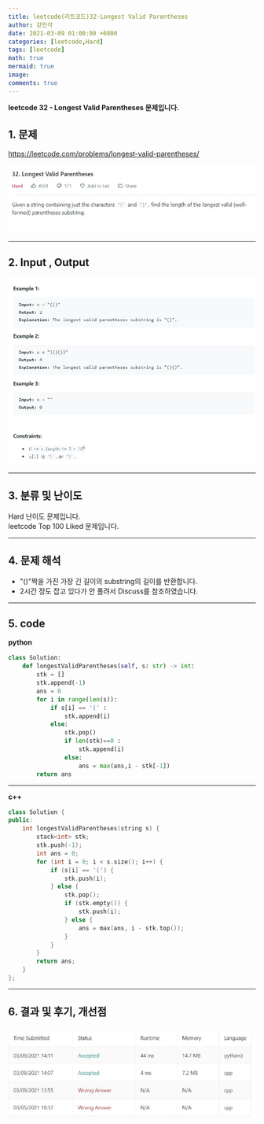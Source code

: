 ```yaml
---
title: leetcode(리트코드)32-Longest Valid Parentheses
author: 강민석
date: 2021-03-09 01:00:00 +0800
categories: [leetcode,Hard]
tags: [leetcode]
math: true
mermaid: true
image: 
comments: true
---
```


**leetcode 32 - Longest Valid Parentheses 문제입니다.**

## 1. 문제
<https://leetcode.com/problems/longest-valid-parentheses/>  

![](/assets/img/sample/leetcode/32/Problem.JPG)

-----  

## 2. Input , Output

![](/assets/img/sample/leetcode/32/input.JPG)  

-----  

## 3. 분류 및 난이도

Hard 난이도 문제입니다.  
leetcode Top 100 Liked 문제입니다.  


-----  

## 4. 문제 해석

- "()"짝을 가진 가장 긴 길이의 substring의 길이를 반환합니다.
- 2시간 정도 잡고 있다가 안 풀려서 Discuss를 참조하였습니다.


-----  

## 5. code

**python**


```python
class Solution:
    def longestValidParentheses(self, s: str) -> int:
        stk = []
        stk.append(-1)
        ans = 0
        for i in range(len(s)):
            if s[i] == '(' : 
                stk.append(i)
            else:
                stk.pop()
                if len(stk)==0 : 
                    stk.append(i)
                else:
                    ans = max(ans,i - stk[-1])
        return ans
```
        
-----  

**c++** 


```c++
class Solution {
public:
    int longestValidParentheses(string s) {
        stack<int> stk;
        stk.push(-1);
        int ans = 0;
        for (int i = 0; i < s.size(); i++) {
            if (s[i] == '(') {
                stk.push(i);
            } else {
                stk.pop();
                if (stk.empty()) {
                    stk.push(i);
                } else {
                    ans = max(ans, i - stk.top());
                }
            }
        }
        return ans;
    }
};
```


-----

## 6. 결과 및 후기, 개선점



![](/assets/img/sample/leetcode/32/result.JPG)  


